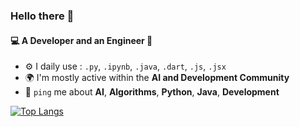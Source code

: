 ### Hello there 👋

#### 💻 A Developer and an Engineer 🔧

- ⚙️ I daily use : `.py`, `.ipynb`, `.java`, `.dart`, `.js`, `.jsx`
- 🌍 I'm mostly active within the **AI and Development Community**
- 💬 `ping` me about **AI**, **Algorithms**, **Python**, **Java**, **Development**

[![Top Langs](https://github-readme-stats.vercel.app/api/top-langs/?username=sohamsangole&layout=donut)](https://github.com/sohamsangole)
